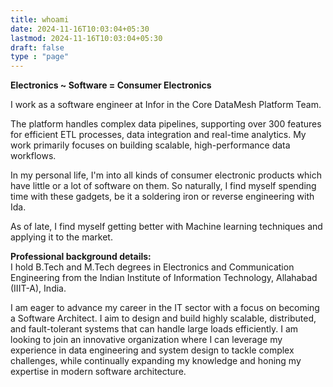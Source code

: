```yaml
---
title: whoami
date: 2024-11-16T10:03:04+05:30
lastmod: 2024-11-16T10:03:04+05:30
draft: false
type : "page"
---
```


**Electronics ~ Software = Consumer Electronics**

<!--more-->
I work as a software engineer at Infor in the Core DataMesh Platform Team. 

The platform handles complex data pipelines, supporting over 300 features for efficient ETL processes, data integration and real-time analytics. My work primarily focuses on building scalable, high-performance data workflows.

In my personal life, I'm into all kinds of consumer electronic products which have little or a lot of software on them. So naturally, I find myself spending time with these gadgets, be it a soldering iron or reverse engineering with Ida. 

As of late, I find myself getting better with Machine learning techniques and applying it to the market.

**Professional background details:**
<br/>
I hold B.Tech and M.Tech degrees in Electronics and Communication Engineering from the Indian Institute of Information Technology, Allahabad (IIIT-A), India.


I am eager to advance my career in the IT sector with a focus on becoming a Software Architect. I aim to design and build highly scalable, distributed, and fault-tolerant systems that can handle large loads efficiently. I am looking to join an innovative organization where I can leverage my experience in data engineering and system design to tackle complex challenges, while continually expanding my knowledge and honing my expertise in modern software architecture.



<!-- _Feel free to have a look around here_. -->